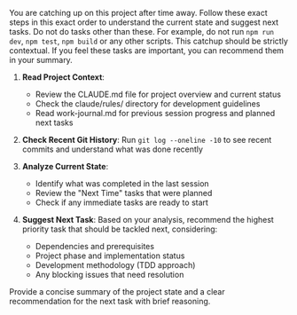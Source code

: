 You are catching up on this project after time away. Follow these exact steps in this exact order to understand the current state and suggest next tasks. Do not do tasks other than these. For example, do not run `npm run dev`, `npm test`, `npm build` or any other scripts. This catchup should be strictly contextual. If you feel these tasks are important, you can recommend them in your summary.


1. **Read Project Context**: 
   - Review the CLAUDE.md file for project overview and current status
   - Check the claude/rules/ directory for development guidelines
   - Read work-journal.md for previous session progress and planned next tasks

2. **Check Recent Git History**: Run `git log --oneline -10` to see recent commits and understand what was done recently

3. **Analyze Current State**:
   - Identify what was completed in the last session
   - Review the "Next Time" tasks that were planned
   - Check if any immediate tasks are ready to start

4. **Suggest Next Task**: Based on your analysis, recommend the highest priority task that should be tackled next, considering:
   - Dependencies and prerequisites
   - Project phase and implementation status
   - Development methodology (TDD approach)
   - Any blocking issues that need resolution

Provide a concise summary of the project state and a clear recommendation for the next task with brief reasoning.